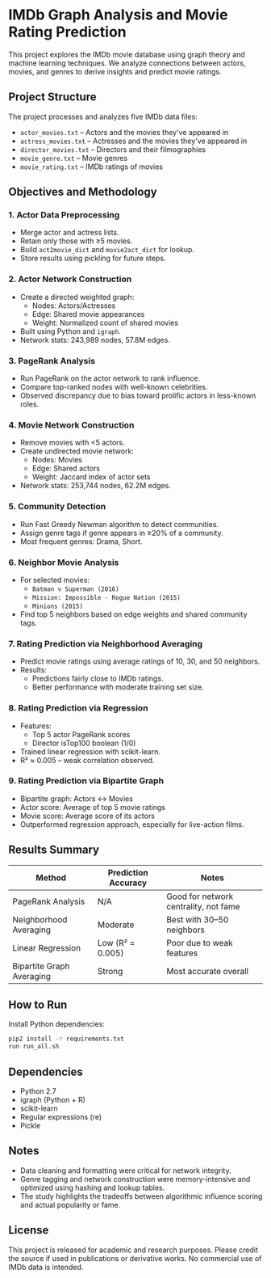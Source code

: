 # IMDb Graph Analysis and Movie Rating Prediction

This project explores the IMDb movie database using graph theory and machine learning techniques. We analyze connections between actors, movies, and genres to derive insights and predict movie ratings.

## Project Structure

The project processes and analyzes five IMDb data files:

- `actor_movies.txt` – Actors and the movies they've appeared in
- `actress_movies.txt` – Actresses and the movies they've appeared in
- `director_movies.txt` – Directors and their filmographies
- `movie_genre.txt` – Movie genres
- `movie_rating.txt` – IMDb ratings of movies

## Objectives and Methodology

### 1. **Actor Data Preprocessing**
- Merge actor and actress lists.
- Retain only those with ≥5 movies.
- Build `act2movie_dict` and `movie2act_dict` for lookup.
- Store results using pickling for future steps.

### 2. **Actor Network Construction**
- Create a directed weighted graph:
  - Nodes: Actors/Actresses
  - Edge: Shared movie appearances
  - Weight: Normalized count of shared movies
- Built using Python and `igraph`.
- Network stats: 243,989 nodes, 57.8M edges.

### 3. **PageRank Analysis**
- Run PageRank on the actor network to rank influence.
- Compare top-ranked nodes with well-known celebrities.
- Observed discrepancy due to bias toward prolific actors in less-known roles.

### 4. **Movie Network Construction**
- Remove movies with <5 actors.
- Create undirected movie network:
  - Nodes: Movies
  - Edge: Shared actors
  - Weight: Jaccard index of actor sets
- Network stats: 253,744 nodes, 62.2M edges.

### 5. **Community Detection**
- Run Fast Greedy Newman algorithm to detect communities.
- Assign genre tags if genre appears in ≥20% of a community.
- Most frequent genres: Drama, Short.

### 6. **Neighbor Movie Analysis**
- For selected movies:
  - `Batman v Superman (2016)`
  - `Mission: Impossible - Rogue Nation (2015)`
  - `Minions (2015)`
- Find top 5 neighbors based on edge weights and shared community tags.

### 7. **Rating Prediction via Neighborhood Averaging**
- Predict movie ratings using average ratings of 10, 30, and 50 neighbors.
- Results:
  - Predictions fairly close to IMDb ratings.
  - Better performance with moderate training set size.

### 8. **Rating Prediction via Regression**
- Features:
  - Top 5 actor PageRank scores
  - Director isTop100 boolean (1/0)
- Trained linear regression with scikit-learn.
- R² ≈ 0.005 – weak correlation observed.

### 9. **Rating Prediction via Bipartite Graph**
- Bipartite graph: Actors ↔ Movies
- Actor score: Average of top 5 movie ratings
- Movie score: Average score of its actors
- Outperformed regression approach, especially for live-action films.

## Results Summary

| Method                      | Prediction Accuracy | Notes |
|----------------------------|---------------------|-------|
| PageRank Analysis          | N/A                 | Good for network centrality, not fame |
| Neighborhood Averaging     | Moderate            | Best with 30–50 neighbors |
| Linear Regression          | Low (R² = 0.005)    | Poor due to weak features |
| Bipartite Graph Averaging  | Strong              | Most accurate overall |

## How to Run

Install Python dependencies:
```bash
pip2 install -r requirements.txt
run run_all.sh
```

## Dependencies

- Python 2.7
- igraph (Python + R)
- scikit-learn
- Regular expressions (re)
- Pickle

## Notes

- Data cleaning and formatting were critical for network integrity.
- Genre tagging and network construction were memory-intensive and optimized using hashing and lookup tables.
- The study highlights the tradeoffs between algorithmic influence scoring and actual popularity or fame.

## License

This project is released for academic and research purposes. Please credit the source if used in publications or derivative works. No commercial use of IMDb data is intended. 
